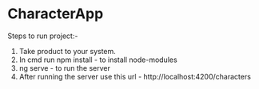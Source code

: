 # CharacterApp

Steps to run project:-

1) Take product to your system.
2) In cmd run npm install - to install node-modules
3) ng serve - to run the server
4) After running the server use this url - http://localhost:4200/characters
